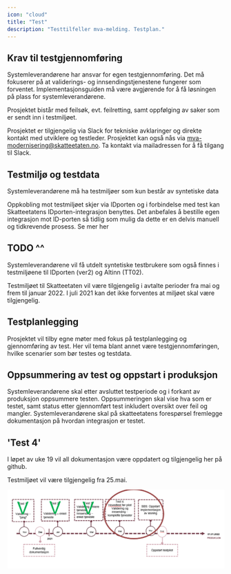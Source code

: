```yaml
---
icon: "cloud"
title: "Test"
description: "Testtilfeller mva-melding. Testplan."
---
```

## Krav til testgjennomføring

Systemleverandørene har ansvar for egen testgjennomføring. Det må fokuserer på at validerings- og innsendingstjenestene fungerer som forventet. Implementasjonsguiden må være avgjørende for å få løsningen på plass for systemleverandørene. 

Prosjektet bistår med feilsøk, evt. feilretting, samt oppfølging av saker som er sendt inn i testmiljøet.

Prosjektet er tilgjengelig via Slack for tekniske avklaringer og direkte kontakt med utviklere og testleder. Prosjektet kan også nås via mva-modernisering@skatteetaten.no. Ta kontakt via mailadressen for å få tilgang til Slack.

## Testmiljø og testdata

Systemleverandørene må ha testmiljøer som kun består av syntetiske data

Oppkobling mot testmiljøet skjer via IDporten og i forbindelse med test kan Skatteetatens IDporten-integrasjon benyttes. Det anbefales å bestille egen integrasjon mot ID-porten så tidlig som mulig da dette er en delvis manuell og tidkrevende prosess. Se mer her 
## TODO ^^

Systemleverandørene vil få utdelt syntetiske testbrukere som også finnes i testmiljøene til IDporten (ver2) og Altinn (TT02). 

Testmiljøet til Skatteetaten vil være tilgjengelig i avtalte perioder fra mai og frem til januar 2022. I juli 2021 kan det ikke forventes at miljøet skal være tilgjengelig.

## Testplanlegging
Prosjektet vil tilby egne møter med fokus på testplanlegging og gjennomføring av test. Her vil tema blant annet være testgjennomføringen, hvilke scenarier som bør testes og testdata.

## Oppsummering av test og oppstart i produksjon

Systemleverandørene skal etter avsluttet testperiode og i forkant av produksjon oppsummere testen. Oppsummeringen skal vise hva som er testet, samt status etter gjennomført test inkludert oversikt over feil og mangler. Systemleverandørene skal på skatteetatens forespørsel fremlegge dokumentasjon på hvordan integrasjon er 
testet.

## 'Test 4'

I løpet av uke 19 vil all dokumentasjon være oppdatert og tilgjengelig her på github.

Testmiljøet vil være tilgjengelig fra 25.mai.

![Testplan](Testplan.png)
